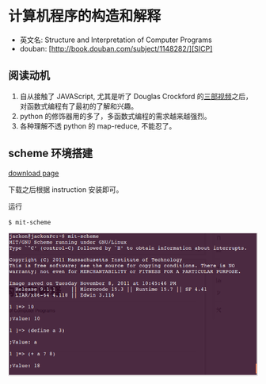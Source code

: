 计算机程序的构造和解释
=================================================

- 英文名: Structure and Interpretation of Computer Programs
- douban: [http://book.douban.com/subject/1148282/][SICP]

[SICP]: http://book.douban.com/subject/1148282/

阅读动机
--------

1. 自从接触了 JAVAScript, 尤其是听了 Douglas Crockford 的[三部视频](http://www.misspy.com/blog/2013/05/25/javascript-primer/)之后，对函数式编程有了最初的了解和兴趣。
2. python 的修饰器用的多了，多函数式编程的需求越来越强烈。
3. 各种理解不透 python 的 map-reduce, 不能忍了。

scheme 环境搭建
---------------

[download page](http://www.gnu.org/software/mit-scheme/)

下载之后根据 instruction 安装即可。

运行

```
$ mit-scheme
```

![mit-scheme 启动测试](../images/mit-scheme-startup.png)
